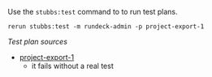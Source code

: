 
Use the `stubbs:test` command to to run test plans.

    rerun stubbs:test -m rundeck-admin -p project-export-1

*Test plan sources*

* [project-export-1](tests/project-export-1.html)
  * it fails without a real test

